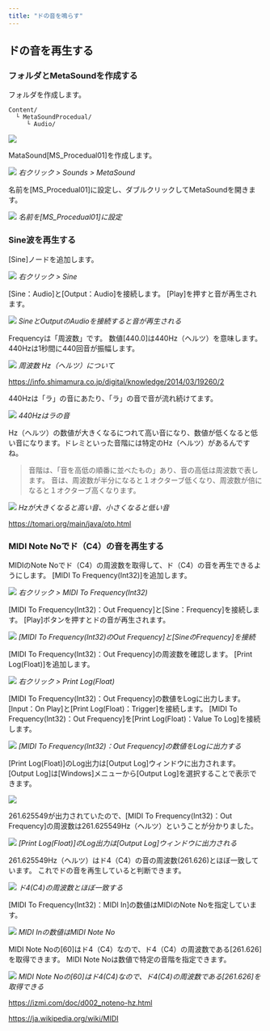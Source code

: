 ```yaml
---
title: "ドの音を鳴らす"
---
```


## ドの音を再生する

### フォルダとMetaSoundを作成する

フォルダを作成します。

```
Content/
  └ MetaSoundProcedual/
     └ Audio/
```

![](/images/books/ue5_starter_cpp_and_bp_001/chapter02_play_c_sound/2022-02-19-16-46-22.png)

MataSound[MS_Procedual01]を作成します。

![](/images/books/ue5_starter_cpp_and_bp_001/chapter02_play_c_sound/2022-02-19-16-47-43.png)
*右クリック > Sounds > MetaSound*

名前を[MS_Procedual01]に設定し、ダブルクリックしてMetaSoundを開きます。

![](/images/books/ue5_starter_cpp_and_bp_001/chapter02_play_c_sound/2022-02-19-16-48-38.png)
*名前を[MS_Procedual01]に設定*

### Sine波を再生する

[Sine]ノードを追加します。

![](/images/books/ue5_starter_cpp_and_bp_001/chapter02_play_c_sound/2022-02-19-16-51-01.png)
*右クリック > Sine*

[Sine：Audio]と[Output：Audio]を接続します。
[Play]を押すと音が再生されます。

![](/images/books/ue5_starter_cpp_and_bp_001/chapter02_play_c_sound/2022-02-19-16-53-42.png)
*SineとOutputのAudioを接続すると音が再生される*

Frequencyは「周波数」です。
数値[440.0]は440Hz（ヘルツ）を意味します。
440Hzは1秒間に440回音が振幅します。

![](/images/books/ue5_starter_cpp_and_bp_001/chapter02_play_c_sound/2022-02-19-16-55-18.png)
*周波数 Hz（ヘルツ）について*

https://info.shimamura.co.jp/digital/knowledge/2014/03/19260/2

440Hzは「ラ」の音にあたり、「ラ」の音で音が流れ続けてます。

![](/images/books/ue5_starter_cpp_and_bp_001/chapter02_play_c_sound/2022-02-19-16-56-24.png)
*440Hzはラの音*

Hz（ヘルツ）の数値が大きくなるにつれて高い音になり、数値が低くなると低い音になります。ドレミといった音階には特定のHz（ヘルツ）があるんですね。

>音階は、「音を高低の順番に並べたもの」あり、音の高低は周波数で表します。
>音は、周波数が半分になると１オクターブ低くなり、周波数が倍になると１オクターブ高くなります。

![](/images/books/ue5_starter_cpp_and_bp_001/chapter02_play_c_sound/2022-02-19-16-57-02.png)
*Hzが大きくなると高い音、小さくなると低い音*

https://tomari.org/main/java/oto.html

### MIDI Note Noでド（C4）の音を再生する

MIDIのNote Noでド（C4）の周波数を取得して、ド（C4）の音を再生できるようにします。
[MIDI To Frequency(Int32)]を追加します。

![](/images/books/ue5_starter_cpp_and_bp_001/chapter02_play_c_sound/2022-02-19-16-57-53.png)
*右クリック > MIDI To Frequency(Int32)*

[MIDI To Frequency(Int32)：Out Frequency]と[Sine：Frequency]を接続します。
[Play]ボタンを押すとドの音が再生されます。

![](/images/books/ue5_starter_cpp_and_bp_001/chapter02_play_c_sound/2022-02-19-16-58-18.png)
*[MIDI To Frequency(Int32)のOut Frequency]と[SineのFrequency]を接続*

[MIDI To Frequency(Int32)：Out Frequency]の周波数を確認します。
[Print Log(Float)]を追加します。

![](/images/books/ue5_starter_cpp_and_bp_001/chapter02_play_c_sound/2022-02-19-16-58-43.png)
*右クリック > Print Log(Float)*

[MIDI To Frequency(Int32)：Out Frequency]の数値をLogに出力します。
[Input：On Play]と[Print Log(Float)：Trigger]を接続します。
[MIDI To Frequency(Int32)：Out Frequency]を[Print Log(Float)：Value To Log]を接続します。

![](/images/books/ue5_starter_cpp_and_bp_001/chapter02_play_c_sound/2022-02-19-16-59-12.png)
*[MIDI To Frequency(Int32)：Out Frequency]の数値をLogに出力する*

[Print Log(Float)]のLog出力は[Output Log]ウィンドウに出力されます。
[Output Log]は[Windows]メニューから[Output Log]を選択することで表示できます。

![](/images/books/ue5_starter_cpp_and_bp_001/chapter02_play_c_sound/2022-02-19-17-06-51.png)

261.625549が出力されていたので、[MIDI To Frequency(Int32)：Out Frequency]の周波数は261.625549Hz（ヘルツ）ということが分かりました。

![](/images/books/ue5_starter_cpp_and_bp_001/chapter02_play_c_sound/2022-02-19-16-59-35.png)
*[Print Log(Float)]のLog出力は[Output Log]ウィンドウに出力される*

261.625549Hz（ヘルツ）はド4（C4）の音の周波数(261.626)とほぼ一致しています。
これでドの音を再生していると判断できます。

![](/images/books/ue5_starter_cpp_and_bp_001/chapter02_play_c_sound/2022-02-19-17-00-02.png)
*ド4(C4)の周波数とほぼ一致する*

[MIDI To Frequency(Int32)：MIDI In]の数値はMIDIのNote Noを指定しています。

![](/images/books/ue5_starter_cpp_and_bp_001/chapter02_play_c_sound/2022-02-19-17-00-22.png)
*MIDI Inの数値はMIDI Note No*

MIDI Note Noの[60]はド4（C4）なので、ド4（C4）の周波数である[261.626]を取得できます。
MIDI Note Noは数値で特定の音階を指定できます。

![](/images/books/ue5_starter_cpp_and_bp_001/chapter02_play_c_sound/2022-02-19-17-00-45.png)
*MIDI Note Noの[60]はド4(C4)なので、ド4(C4)の周波数である[261.626]を取得できる*

https://izmi.com/doc/d002_noteno-hz.html

https://ja.wikipedia.org/wiki/MIDI

